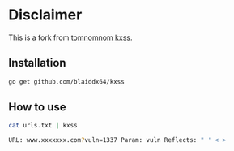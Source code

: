 # Disclaimer

This is a fork from [tomnomnom kxss](https://github.com/tomnomnom/hacks/tree/master/kxss).

## Installation

```bash
go get github.com/blaiddx64/kxss
```

## How to use

```bash
cat urls.txt | kxss

URL: www.xxxxxxx.com?vuln=1337 Param: vuln Reflects: " ' < >
```